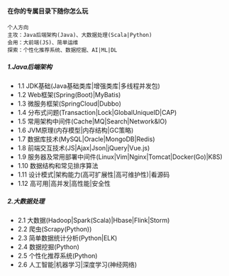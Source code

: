 #### 在你的专属目录下随你怎么玩
``` 
个人方向
主攻：Java后端架构(Java)、大数据处理(Scala|Python)
会用：大前端(JS)、简单运维
探索：个性化推荐系统、数据挖掘、AI|ML|DL
```

##### 1.Java后端架构

- 1.1 JDK基础(Java基础类库|增强类库|多线程并发包)
- 1.2 Web框架(Spring(Boot)|MyBatis)
- 1.3 微服务框架(SpringCloud|Dubbo)
- 1.4 分布式问题(Transaction|Lock|GlobalUniqueID|CAP)
- 1.5 常用架构中间件(Cache|MQ|Search|Network&IO)
- 1.6 JVM原理(内存模型|内存结构|GC策略)
- 1.7 数据库技术(MySQL|Oracle|MongoDB|Redis)
- 1.8 前端交互技术(JS|Ajax|Json|jQuery|Vue.js)
- 1.9 服务器及常用部署中间件(Linux|Vim|Nginx|Tomcat|Docker(Go)|K8S)
- 1.10 数据结构和常见排序算法
- 1.11 设计模式|架构能力(高可扩展性|高可维护性)|看源码
- 1.12 高可用|高并发|高性能|安全性

##### 2.大数据处理

- 2.1 大数据(Hadoop|Spark(Scala)|Hbase|Flink|Storm)
- 2.2 爬虫(Scrapy(Python))
- 2.3 简单数据统计分析(Python|ELK)
- 2.4 数据挖掘(Python)
- 2.5 个性化推荐系统(Python)
- 2.6 人工智能|机器学习|深度学习(神经网络)

